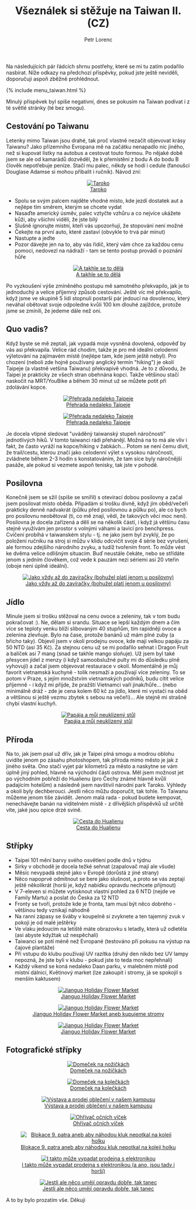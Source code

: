 ﻿---
layout: post
title: Všeználek si stěžuje na Taiwan II. (CZ)
description: Potřehy a poznatky z pobytu na Taiwanu
author: Petr Lorenc
comments: true
---

Na následujících pár řádcích shrnu postřehy, které se mi tu zatím podařilo nasbírat. Níže odkazy na předchozí příspěvky, pokud jste ještě neviděli, doporučuji aspoň zběžně prohlédnout.

{% include menu_taiwan.html %}

Minulý příspěvek byl spíše negativní, dnes se pokusím na Taiwan podívat i z té světlé stránky (té bez smogu).

## Cestování po Taiwanu

Letenky mimo Taiwan jsou drahé, tak proč vlastně nezačít objevovat krásy Taiwanu? Jako přízemního Evropana mě na začátku nenapadlo nic jiného, než si kupovat lístky na autobus a cestovat touto formou. Po nějaké době jsem se ale od kamarádů dozvěděl, že k přemístění z bodu A do bodu B člověk nepotřebuje peníze. Stačí mu palec, někdy se hodí i cedule (fanoušci Douglase Adamse si mohou přibalit i ručník). Návod zní:

<figure align="middle">
  <a href="{{ site.baseurl }}/images/vseznalek2/01.JPG" data-lightbox="Taroko" data-title="Taroko" data-lightbox="roadtrip">
    <img src="{{ site.baseurl }}/images/vseznalek2/01.JPG" alt="Taroko" title="Taroko"/>
    <figcaption>Taroko</figcaption>
  </a>
</figure>

  * Spolu se svým palcem najděte vhodné místo, kde jezdí dostatek aut a nejlépe tím směrem, kterým se chcete vydat
  * Nasaďte americký úsměv, palec vztyčte vzhůru a co nejvíce ukážete kůži, aby všichni viděli, že jste bílý
  * Slušně ignorujte místní, kteří vás upozorňují, že stopování není možné
  * Čekejte na první auto, které zastaví (obvykle to trvá pár minut)
  * Nastupte a jeďte
  * Pozor dávejte jen na to, aby vás řidič, který vám chce za každou cenu pomoci, nedovezl na nádraží - tam se tento postup provádí o poznání hůře

<figure align="middle">
  <a href="{{ site.baseurl }}/images/vseznalek2/03.JPG" data-lightbox="A takhle se to dělá" data-title="A takhle se to dělá" data-lightbox="roadtrip">
    <img src="{{ site.baseurl }}/images/vseznalek2/03.JPG" alt="A takhle se to dělá" title="A takhle se to dělá"/>
    <figcaption>A takhle se to dělá</figcaption>
  </a>
</figure>

Po vyzkoušení výše zmíněného postupu mě samotného překvapilo, jak je to jednoduchý a velice příjemný způsob cestování. Ještě víc mě překvapilo, když jsme ve skupině 5 lidí stopnuli postarší pár jedoucí na dovolenou, který neváhal obětovat svoje odpoledne kvůli 100 km dlouhé zajíždce, protože jsme se zmínili, že jedeme dále než oni. 

## Quo vadis?

Když byste se mě zeptali, jak vypadá moje vysněná dovolená, odpověď by vás asi překvapila. Velice rád chodím, takže je pro mě ideální celodenní výletování na zajímavém místě (nejlépe tam, kde jsem ještě nebyl). Pro chození (neboli zde hojně používaný anglický termín "hiking") je okolí Taipeje (a vlastně vetšina Taiwanu) překvapivě vhodná. Je to z důvodu, že Taipei je prakticky ze všech stran obehnána kopci. Takže většinou stačí naskočit na MRT/YouBike a během 30 minut už se můžete potit při zdolávání kopce. 

<figure align="middle">
  <a href="{{ site.baseurl }}/images/vseznalek2/04.JPG" data-lightbox="Přehrada nedaleko Taipeje" data-title="Přehrada nedaleko Taipeje" data-lightbox="roadtrip">
    <img src="{{ site.baseurl }}/images/vseznalek2/04.JPG" alt="Přehrada nedaleko Taipeje" title="Přehrada nedaleko Taipeje"/>
    <figcaption>Přehrada nedaleko Taipeje</figcaption>
  </a>
</figure>

<figure align="middle">
  <a href="{{ site.baseurl }}/images/vseznalek2/05.JPG" data-lightbox="Přehrada nedaleko Taipeje" data-title="Přehrada nedaleko Taipeje" data-lightbox="roadtrip">
    <img src="{{ site.baseurl }}/images/vseznalek2/05.JPG" alt="Přehrada nedaleko Taipeje" title="Přehrada nedaleko Taipeje"/>
    <figcaption>Přehrada nedaleko Taipeje</figcaption>
  </a>
</figure>

Je docela vtipné sledovat "uváděný taiwanský stupeň náročnosti" jednotlivých hiků. V tomto taiwanci rádi přehánějí. Možná na to má ale vliv i fakt, že často vyráží na kopce/hiking v žabkách... Potom se není čemu divit, že trail/cestu, kterou značí jako celodenní výlet s vysokou náročností, zvládnete během 2-3 hodin s konstatováním, že tam sice byly náročnější pasáže, ale pokud si vezmete aspoň tenisky, tak jste v pohodě.

## Posilovna

Konečně jsem se sžil (spíše se smířil) s otevírací dobou posilovny a začal jsem posilovat místo oběda. Připadám si trošku divně, když jím oběd/večeři prakticky denně nadvakrát (půlku před posilovnou a půlku po), ale co bych pro posilovnu neobětoval (ti, co mě znají, vědí, že takových věcí moc není). Posilovna je docela zařízená a dělí se na několik částí, i když já většinu času stejně využívám jen prostor s volnými váhami a lavicí pro benchpress. Cvičení probíhá v taiwanském stylu - tj. ne jako jsem byl zvyklý, že po položení ručníku na stroj si můžu v klidu odcvičit svoje 4 série bez vyrušení, ale formou zdejšího národního zvyku, a tudíž tvořením front. To může vést ke dvěma velice odlišným situacím. Buď neustále čekáte, nebo se střídáte jenom s jedním člověkem, což vede k pauzám nezi sériemi asi 20 vteřin (oboje neni úplně ideální).

<figure align="middle">
  <a href="{{ site.baseurl }}/images/vseznalek2/18.jpg" data-lightbox="Jako vždy až do zavíračky (bohužel platí jenom u posilovny)" data-title="Jako vždy až do zavíračky (bohužel platí jenom u posilovny)" data-lightbox="roadtrip">
    <img src="{{ site.baseurl }}/images/vseznalek2/18.jpg" alt="Jako vždy až do zavíračky (bohužel platí jenom u posilovny)" title="Jako vždy až do zavíračky (bohužel platí jenom u posilovny)"/>
    <figcaption>Jako vždy až do zavíračky (bohužel platí jenom u posilovny)</figcaption>
  </a>
</figure>

## Jídlo

Minule jsem si trošku stěžoval na cenu ovoce a zeleniny, tak v tom budu pokračovat :). Ne, dělam si srandu. Situace se lepší každým dnem a čím více se teploty venku blíží slibovaným 40 stupňům, tím rapidněji ovoce a zelenina zlevňuje. Bylo na čase, protože banánů už mám plné zuby (a břicho taky). Objevil jsem v okolí prodejnu ovoce, kde mají velkou papáju za 50 NTD (asi 35 Kč). Za stejnou cenu už se mi podařilo sehnat i Dragon Fruit a balíček asi 7 mang (snad se takhle mango sloňuje). Už jsem byl také přesycen jídel z menzy (i když samoobslužné pulty mi do důsledku plně vyhovují) a začal jsem objevovat restaurace v okolí. Momentálně je můj favorit vietnamská kuchyně - tolik nesmaží a používají více zeleniny. To se potom v Praze, s jejím množstvím vietnamských podniků, budu cítit velice příjemně - i když mi přijde, že pražští Vietnamci vaří jinak/hůře... (nebo minimálně dráž - zde je cena kolem 60 kč za jídlo, které mi vystačí na oběd a většinou si ještě vezmu zbytek s sebou na večeři)... Ale stejně mi strašně chybí vlastní kuchyň.

<figure align="middle">
  <a href="{{ site.baseurl }}/images/vseznalek2/06.JPG" data-lightbox="Papája a můj neuklizený stůl" data-title="Papája a můj neuklizený stůl" data-lightbox="roadtrip">
    <img src="{{ site.baseurl }}/images/vseznalek2/06.JPG" alt="Papája a můj neuklizený stůl" title="Papája a můj neuklizený stůl"/>
    <figcaption>Papája a můj neuklizený stůl</figcaption>
  </a>
</figure>

## Příroda

Na to, jak jsem psal už dřív, jak je Taipei plná smogu a modrou oblohu uvidíte jenom po zásahu photoshopem, tak příroda mimo město je jak z jiného světa. Ono stačí vyjet pár kilometrů za město a naskytne se vám úplně jiný pohled, hlavně na východní části ostrova. Měl jsem možnost jet po východním pobřeží do Hualienu (pro Čechy známé hlavně kvůli padajícím hotelům) a následně jsem navštívil národní park Taroko. Výhledy a okolí byly dechberoucí. Jestli něco můžu doporučit, tak tohle. To Taiwanu můžeme jenom tiše závidět. Jenom malá rada - pokud budete kempovat, nenechávejte banán na viditelném místě - z dřívějších příspěvků už určitě víte, jaké jsou opice drzé svině.

<figure align="middle">
  <a href="{{ site.baseurl }}/images/vseznalek2/02.JPG" data-lightbox="Cesta do Hualienu" data-title="Cesta do Hualienu" data-lightbox="roadtrip">
    <img src="{{ site.baseurl }}/images/vseznalek2/02.JPG" alt="Cesta do Hualienu" title="Cesta do Hualienu"/>
    <figcaption>Cesta do Hualienu</figcaption>
  </a>
</figure>

## Střípky

  * Taipei 101 mění barvy svého osvětlení podle dnů v týdnu
  * Sirky v obchodě je docela težké sehnat (zapalovač mají ale všude)
  * Měsíc nevypadá stejně jako v Evropě (dorůstá z jiné strany)
  * Něco napoprvé odmítnout se bere jako slušnost, a proto se vás zeptají ještě několikrát (horší je, když nabídku opravdu nechcete přijmout)
  * V 7-eleven si můžete vytisknout vlastní pohled za 6 NTD (nejde ve Family Martu) a poslat do Česka za 12 NTD
  * Fronty se tvoří, protože kde je fronta, tam musí být něco dobrého - většinou tedy vznikají náhodně
  * Na ranní zápasy se šváby v koupelně si zvyknete a ten tajemný zvuk v pokoji je od malé ještěrky
  * Ve vlaku jedoucím na letiště máte obrazovku s letadly, která už odletěla (asi abyste kdyžtak už nespěchali)
  * Taiwanci se potí méně než Evropané (testováno při pokusu na výstup na čajové plantáže)
  * Při vstupu do klubu používají UV razítka (druhý den nikdo bez UV lampy nepozná, že jste byli v klubu - pokud jste to teda moc nepřehnali)
  * Každý víkend se koná nedaleko Daan parku, v malebném místě pod místní dálnicí, Květinový market (lze zakoupit i stromy, já se spokojil s menším kaktusem)

<figure align="middle">
  <a href="{{ site.baseurl }}/images/vseznalek2/07.JPG" data-lightbox="Jianguo Holiday Flower Market" data-title="Jianguo Holiday Flower Market" data-lightbox="roadtrip">
    <img src="{{ site.baseurl }}/images/vseznalek2/07.JPG" alt="Jianguo Holiday Flower Market" title="Jianguo Holiday Flower Market"/>
    <figcaption>Jianguo Holiday Flower Market</figcaption>
  </a>
</figure>

<figure align="middle">
  <a href="{{ site.baseurl }}/images/vseznalek2/08.JPG" data-lightbox="Jianguo Holiday Flower Market" data-title="Jianguo Holiday Flower Market" data-lightbox="roadtrip">
    <img src="{{ site.baseurl }}/images/vseznalek2/08.JPG" alt="Jianguo Holiday Flower Market" title="Jianguo Holiday Flower Market"/>
    <figcaption>Jianguo Holiday Flower Market aneb kupujeme stromy</figcaption>
  </a>
</figure>

<figure align="middle">
  <a href="{{ site.baseurl }}/images/vseznalek2/09.JPG" data-lightbox="Jianguo Holiday Flower Market" data-title="Jianguo Holiday Flower Market" data-lightbox="roadtrip">
    <img src="{{ site.baseurl }}/images/vseznalek2/09.JPG" alt="Jianguo Holiday Flower Market" title="Jianguo Holiday Flower Market"/>
    <figcaption>Jianguo Holiday Flower Market</figcaption>
  </a>
</figure>

## Fotografické střípky


<figure align="middle">
  <a href="{{ site.baseurl }}/images/vseznalek2/10.jpg" data-lightbox="Domeček na nožičkách" data-title="Domeček na nožičkách" data-lightbox="roadtrip">
    <img src="{{ site.baseurl }}/images/vseznalek2/10.jpg" alt="Domeček na nožičkách" title="Domeček na nožičkách"/>
    <figcaption>Domeček na nožičkách</figcaption>
  </a>
</figure>

<figure align="middle">
  <a href="{{ site.baseurl }}/images/vseznalek2/11.jpg" data-lightbox="Domeček na kolečkách" data-title="Domeček na kolečkách" data-lightbox="roadtrip">
    <img src="{{ site.baseurl }}/images/vseznalek2/11.jpg" alt="Domeček na kolečkách" title="Domeček na kolečkách"/>
    <figcaption>Domeček na kolečkách</figcaption>
  </a>
</figure>

<figure align="middle">
  <a href="{{ site.baseurl }}/images/vseznalek2/12.jpg" data-lightbox="Výstava a prodej oblečení v našem kampusu" data-title="Výstava a prodej oblečení v našem kampusu" data-lightbox="roadtrip">
    <img src="{{ site.baseurl }}/images/vseznalek2/12.jpg" alt="Výstava a prodej oblečení v našem kampusu" title="Výstava a prodej oblečení v našem kampusu"/>
    <figcaption>Výstava a prodej oblečení v našem kampusu</figcaption>
  </a>
</figure>

<figure align="middle">
  <a href="{{ site.baseurl }}/images/vseznalek2/13.jpg" data-lightbox="Ohřívač očních víček" data-title="Ohřívač očních víček" data-lightbox="roadtrip">
    <img src="{{ site.baseurl }}/images/vseznalek2/13.jpg" alt="Ohřívač očních víček" title="Ohřívač očních víček"/>
    <figcaption>Ohřívač očních víček</figcaption>
  </a>
</figure>

<figure align="middle">
  <a href="{{ site.baseurl }}/images/vseznalek2/15.jpg" data-lightbox="Blokace 9. patra aneb aby náhodou kluk nepotkal na koleji holku" data-title="Blokace 9. patra aneb aby náhodou kluk nepotkal na koleji holku" data-lightbox="roadtrip">
    <img src="{{ site.baseurl }}/images/vseznalek2/15.jpg" alt="Blokace 9. patra aneb aby náhodou kluk nepotkal na koleji holku" title="Blokace 9. patra aneb aby náhodou kluk nepotkal na koleji holku"/>
    <figcaption>Blokace 9. patra aneb aby náhodou kluk nepotkal na koleji holku</figcaption>
  </a>
</figure>

<figure align="middle">
  <a href="{{ site.baseurl }}/images/vseznalek2/16.jpg" data-lightbox="I takto může vypadat prodejna s elektronikou" data-title="I takto může vypadat prodejna s elektronikou" data-lightbox="roadtrip">
    <img src="{{ site.baseurl }}/images/vseznalek2/16.jpg" alt="I takto může vypadat prodejna s elektronikou" title="I takto může vypadat prodejna s elektronikou"/>
    <figcaption>I takto může vypadat prodejna s elektronikou (a ano, jsou tady i horší)</figcaption>
  </a>
</figure>

<figure align="middle">
  <a href="{{ site.baseurl }}/images/vseznalek2/17.jpg" data-lightbox="Jestli ale něco umějí opravdu dobře, tak tanec" data-title="Jestli ale něco umějí opravdu dobře, tak tanec" data-lightbox="roadtrip">
    <img src="{{ site.baseurl }}/images/vseznalek2/17.jpg" alt="Jestli ale něco umějí opravdu dobře, tak tanec" title="Jestli ale něco umějí opravdu dobře, tak tanec"/>
    <figcaption>Jestli ale něco umějí opravdu dobře, tak tanec</figcaption>
  </a>
</figure>


 A to by bylo prozatím vše. Děkuji















